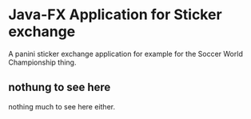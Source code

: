 # Java-FX Application for Sticker exchange
A panini sticker exchange application for example for the Soccer World Championship thing.

## nothung to see here
nothing much to see here either.
